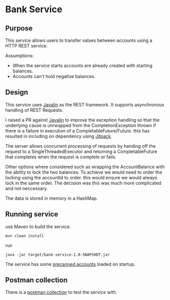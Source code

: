 # Bank Service

## Purpose

This service allows users to transfer values between accounts using a HTTP REST service.

Assumptions:

* When the service starts accounts are already created with starting balances.
* Accounts can't hold negative balances.

## Design

This service uses [Javalin](https://javalin.io/) as the REST framework. It supports asynchronous handling of REST Requests.

I raised a PR against [Javalin](https://javalin.io/) to improve the exception handling so that the underlying cause is
unrwapped from the CompletionException thrown if there is a failure in execution of a CompletableFuture/Future. this has
resulted in including on dependency using [Jitpack](https://jitpack.io/).

The server allows concurrent processing of requests by handing off the request to a SingleThreadedExecutor and returning 
a CompletableFuture that completes when the request is complete or fails.

Other options where considered such as wrapping the AccountBalance with the ability to lock the two balances. To achieve 
we would need to order the locking using the accountId to order. this would ensure we would always lock in the same order. 
The decision was this was much more complicated and not neccessary.

The data is stored in memory in a HashMap.

## Running service

use Maven to build the service.
```
mvn clean install
```
run 
```
java -jar target/bank-service-1.0-SNAPSHOT.jar
```

The service has some [precanned accounts](src/main/resources/bank_data.json) loaded on startup.

## Postman collection

There is a [postman collection](src/test/resources/bank-service.postman_collection.json) to test the service with.
